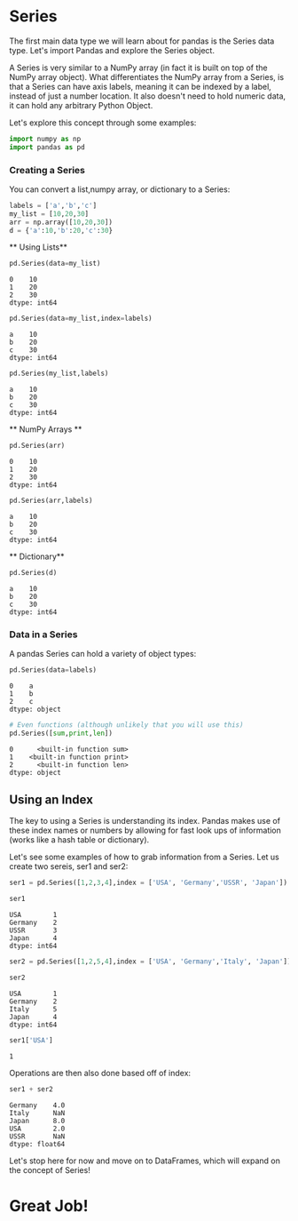 
# Series

The first main data type we will learn about for pandas is the Series data type. Let's import Pandas and explore the Series object.

A Series is very similar to a NumPy array (in fact it is built on top of the NumPy array object). What differentiates the NumPy array from a Series, is that a Series can have axis labels, meaning it can be indexed by a label, instead of just a number location. It also doesn't need to hold numeric data, it can hold any arbitrary Python Object.

Let's explore this concept through some examples:


```python
import numpy as np
import pandas as pd
```

### Creating a Series

You can convert a list,numpy array, or dictionary to a Series:


```python
labels = ['a','b','c']
my_list = [10,20,30]
arr = np.array([10,20,30])
d = {'a':10,'b':20,'c':30}
```

** Using Lists**


```python
pd.Series(data=my_list)
```




    0    10
    1    20
    2    30
    dtype: int64




```python
pd.Series(data=my_list,index=labels)
```




    a    10
    b    20
    c    30
    dtype: int64




```python
pd.Series(my_list,labels)
```




    a    10
    b    20
    c    30
    dtype: int64



** NumPy Arrays **


```python
pd.Series(arr)
```




    0    10
    1    20
    2    30
    dtype: int64




```python
pd.Series(arr,labels)
```




    a    10
    b    20
    c    30
    dtype: int64



** Dictionary**


```python
pd.Series(d)
```




    a    10
    b    20
    c    30
    dtype: int64



### Data in a Series

A pandas Series can hold a variety of object types:


```python
pd.Series(data=labels)
```




    0    a
    1    b
    2    c
    dtype: object




```python
# Even functions (although unlikely that you will use this)
pd.Series([sum,print,len])
```




    0      <built-in function sum>
    1    <built-in function print>
    2      <built-in function len>
    dtype: object



## Using an Index

The key to using a Series is understanding its index. Pandas makes use of these index names or numbers by allowing for fast look ups of information (works like a hash table or dictionary).

Let's see some examples of how to grab information from a Series. Let us create two sereis, ser1 and ser2:


```python
ser1 = pd.Series([1,2,3,4],index = ['USA', 'Germany','USSR', 'Japan'])                                   
```


```python
ser1
```




    USA        1
    Germany    2
    USSR       3
    Japan      4
    dtype: int64




```python
ser2 = pd.Series([1,2,5,4],index = ['USA', 'Germany','Italy', 'Japan'])                                   
```


```python
ser2
```




    USA        1
    Germany    2
    Italy      5
    Japan      4
    dtype: int64




```python
ser1['USA']
```




    1



Operations are then also done based off of index:


```python
ser1 + ser2
```




    Germany    4.0
    Italy      NaN
    Japan      8.0
    USA        2.0
    USSR       NaN
    dtype: float64



Let's stop here for now and move on to DataFrames, which will expand on the concept of Series!
# Great Job!
